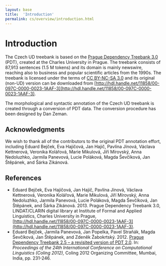 ```yaml
---
layout: base
title:  'Introduction'
permalink: cs/overview/introduction.html
---
```


# Introduction

The Czech UD treebank is based on the [Prague Dependency Treebank 3.0](http://ufal.mff.cuni.cz/pdt3.0) (PDT),
created at the Charles University in Prague.
The treebank consists of 87,913 sentences (1.5 M tokens) and its domain is mainly newswire, reaching also to business and popular scientific articles from the 1990s.
The treebank is licensed under the terms of [CC BY-NC-SA 3.0](http://creativecommons.org/licenses/by-nc-sa/3.0/)
and its original (non-UD) version can be downloaded from
[http://hdl.handle.net/11858/00-097C-0000-0023-1AAF-3](http://hdl.handle.net/11858/00-097C-0000-0023-1AAF-3).

The morphological and syntactic annotation of the Czech UD treebank is created through a conversion of PDT data.
The conversion procedure has been designed by Dan Zeman.

## Acknowledgments

We wish to thank all of the contributors to the original PDT annotation effort, including
Eduard Bejček, Eva Hajičová, Jan Hajič, Pavlína Jínová, Václava Kettnerová, Veronika Kolářová,
Marie Mikulová, Jiří Mírovský, Anna Nedoluzhko, Jarmila Panevová, Lucie Poláková, Magda Ševčíková,
Jan Štěpánek, and Šárka Zikánová.

## References

* Eduard Bejček, Eva Hajičová, Jan Hajič, Pavlína Jínová, Václava Kettnerová, Veronika Kolářová,
  Marie Mikulová, Jiří Mírovský, Anna Nedoluzhko, Jarmila Panevová, Lucie Poláková, Magda Ševčíková,
  Jan Štěpánek, and Šárka Zikánová. 2013.
  Prague Dependency Treebank 3.0, LINDAT/CLARIN digital library at Institute of Formal and Applied Linguistics, Charles University in Prague, 
  [http://hdl.handle.net/11858/00-097C-0000-0023-1AAF-3](http://hdl.handle.net/11858/00-097C-0000-0023-1AAF-3).
* Eduard Bejček, Jarmila Panevová, Jan Popelka, Pavel Straňák, Magda Ševčíková, Jan Štěpánek, and Zdeněk Žabokrtský. 2012.
  [Prague Dependency Treebank 2.5 – a revisited version of PDT 2.0](http://ufal.mff.cuni.cz/pdt3.0/doc/03_COLING_2012.pdf).
  In: *Proceedings of the 24th International Conference on Computational Linguistics (Coling 2012),* Coling 2012 Organizing Committee, Mumbai, India, pp. 231-246.
